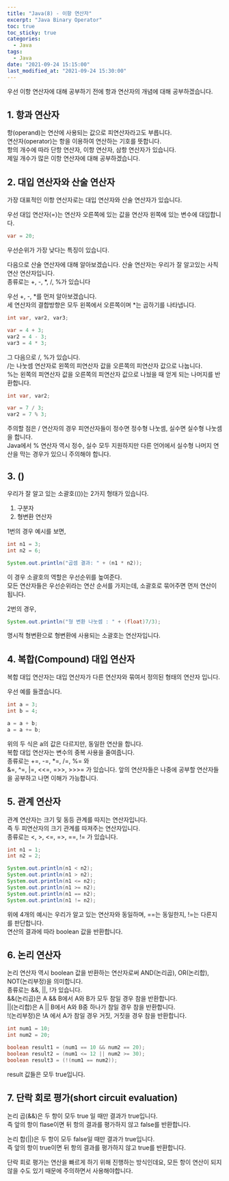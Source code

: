 ```yaml
---
title: "Java(8) - 이항 연산자"
excerpt: "Java Binary Operator"
toc: true
toc_sticky: true
categories:
  - Java
tags:
  - Java
date: "2021-09-24 15:15:00"
last_modified_at: "2021-09-24 15:30:00"
---
```


우선 이항 연산자에 대해 공부하기 전에 항과 연산자의 개념에 대해 공부하겠습니다.

## 1. 항과 연산자

항(operand)는 연산에 사용되는 값으로 피연산자라고도 부릅니다.<br/>
연산자(operator)는 항을 이용하여 연산하는 기호를 뜻합니다.<br/>
항의 개수에 따라 단항 연산자, 이항 연산자, 삼항 연산자가 있습니다.<br/>
제일 개수가 많은 이항 연산자에 대해 공부하겠습니다.

## 2. 대입 연산자와 산술 연산자

가장 대표적인 이항 연산자로는 대입 연산자와 산술 연산자가 있습니다.<br/>

우선 대입 연산자(=)는 연산자 오른쪽에 있는 값을 연산자 왼쪽에 있는 변수에 대입합니다.

```java
var = 20;
```

우선순위가 가장 낮다는 특징이 있습니다. <br/>

다음으로 산술 연산자에 대해 알아보겠습니다. 산술 연산자는 우리가 잘 알고있는 사칙연산 연산자입니다.<br/>
종류로는 +, -, \*, /, %가 있습니다<br/>

우선 +, -, \*를 먼저 알아보겠습니다.<br/>
세 연산자의 결합방향은 모두 왼쪽에서 오른쪽이며 \*는 곱하기를 나타냅니다.<br/>

```java
int var, var2, var3;

var = 4 + 3;
var2 = 4 - 3;
var3 = 4 * 3;
```

그 다음으로 /, %가 있습니다.<br/>
/는 나눗셈 연산자로 왼쪽의 피연산자 값을 오른쪽의 피연산자 값으로 나눕니다.<br/>
%는 왼쪽의 피연산자 값을 오른쪽의 피연산자 값으로 나눴을 때 얻게 되는 나머지를 반환합니다.<br/>

```java
int var, var2;

var = 7 / 3;
var2 = 7 % 3;

```

주의할 점은 / 연산자의 경우 피연산자들이 정수면 정수형 나눗셈, 실수면 실수형 나눗셈을 합니다.<br/>
Java에서 % 연산자 역시 정수, 실수 모두 지원하지만 다른 언어에서 실수형 나머지 연산을 막는 경우가 있으니 주의해야 합니다.<br/>

## 3. ()

우리가 잘 알고 있는 소괄호(())는 2가지 형태가 있습니다.<br/>

1. 구분자
2. 형변환 연산자

1번의 경우 예시를 보면,

```java
int n1 = 3;
int n2 = 6;

System.out.println("곱셈 결과: " + (n1 * n2));
```

이 경우 소괄호의 역할은 우선순위를 높여준다.<br/>
모든 연산자들은 우선순위라는 연산 순서를 가지는데, 소괄호로 묶어주면 먼저 연산이 됩니다.<br/>

2번의 경우,

```java
System.out.println("형 변환 나눗셈 : " + (float)7/3);
```

명시적 형변환으로 형변환에 사용되는 소괄호는 연산자입니다.<br/>

## 4. 복합(Compound) 대입 연산자

복합 대입 연산자는 대입 연산자가 다른 연산자와 묶여서 정의된 형태의 연산자 입니다.<br/>

우선 예를 들겠습니다.

```java
int a = 3;
int b = 4;

a = a + b;
a = a += b;
```

위의 두 식은 a의 값은 다르지만, 동일한 연산을 합니다.<br/>
복합 대입 연산자는 변수의 중복 사용을 줄여줍니다.<br/>
종류로는 +=, -=, \*=, /=, %= 와 <br/>
&=, ^=, |=, <<=, =>>, >>>= 가 있습니다. 앞의 연산자들은 나중에 공부할 연산자들을 공부하고 나면 이해가 가능합니다.<br/>

## 5. 관계 연산자

관계 연산자는 크기 및 동등 관계를 따지는 연산자입니다.<br/>
즉 두 피연산자의 크기 관계를 따져주는 연산자입니다.<br/>
종류로는 <, >, <=, =>, ==, != 가 있습니다.<br/>

```java
int n1 = 1;
int n2 = 2;

System.out.println(n1 < n2);
System.out.println(n1 > n2);
System.out.println(n1 <= n2);
System.out.println(n1 >= n2);
System.out.println(n1 == n2);
System.out.println(n1 != n2);
```

위에 4개의 예시는 우리가 알고 있는 연산자와 동일하며, ==는 동일한지, !=는 다른지를 판단합니다.<br/>
연산의 결과에 따라 boolean 값을 반환합니다.<br/>

## 6. 논리 연산자

논리 연산자 역시 boolean 값을 반환하는 연산자로써 AND(논리곱), OR(논리합), NOT(논리부정)을 의미합니다.<br/>
종류로는 &&, ||, !가 있습니다.<br/>
&&(논리곱)은 A && B에서 A와 B가 모두 참일 경우 참을 반환합니다.<br/>
||(논리합)은 A || B에서 A와 B중 하나가 참일 경우 참을 반환합니다.<br/>
!(논리부정)은 !A 에서 A가 참일 경우 거짓, 거짓을 경우 참을 반환합니다.<br/>

```java
int num1 = 10;
int num2 = 20;

boolean result1 = (num1 == 10 && num2 == 20);
boolean result2 = (num1 <= 12 || num2 >= 30);
boolean result3 = (!(num1 == num2));

```

result 값들은 모두 true입니다.

## 7. 단락 회로 평가(short circuit evaluation)

논리 곱(&&)은 두 항이 모두 true 일 때만 결과가 true입니다.<br/>
즉 앞의 항이 flase이면 뒤 항의 결과를 평가하지 않고 false를 반환합니다.<br/>

논리 합(||)은 두 항이 모두 false일 때만 결과가 true입니다.<br/>
즉 앞의 항이 true이면 뒤 항의 결과를 평가하지 않고 true를 반환합니다.<br/>

단락 회로 평가는 연산을 빠르게 하기 위해 진행하는 방식인데요, 모든 항이 연산이 되지 않을 수도 있기 때문에
주의하면서 사용해야합니다.
